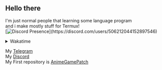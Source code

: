 ## Hello there

I'm just normal people that learning some language program\
and i make mostly stuff for Termux!\
[![Discord Presence](https://lanyard.cnrad.dev/api/506212044152897546?idleMessage=Maybe%20he%20doing%20make%20a%20Stuff!)](https://discord.com/users/506212044152897546)
<details markdown='1'><summary>Wakatime</summary>

[![wakatime](https://wakatime.com/badge/user/050faae8-59ef-491c-85ff-36cd6df277f6.svg)](https://wakatime.com/@050faae8-59ef-491c-85ff-36cd6df277f6)\
[![WakaTimeee](https://github-readme-stats.vercel.app/api/wakatime?username=ElaXan)](https://wakatime.com/@ElaXan)\
![Top Langs](https://github-readme-stats.vercel.app/api/top-langs/?username=ElaXan&theme=midnight-purple&show_icons=true&layout=compact)

</details>

My [Telegram](https://t.me/ElashXander)\
My [Discord](https://discordapp.com/users/506212044152897546)\
My First repository is [AnimeGamePatch](https://github.com/ElaXan/AnimeGamePatch)
